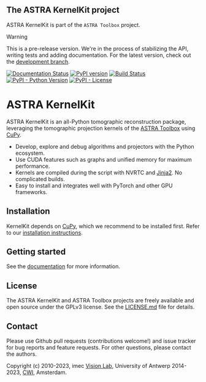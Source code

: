 ## The ASTRA KernelKit project
ASTRA KernelKit is part of the `ASTRA Toolbox` project.

> [!WARNING]
> This is a pre-release version. We're in the process of stabilizing the API,
> writing tests and adding documentation. For the latest version, check out
> the [development branch](https://github.com/adriaangraas/astra-kernelkit/tree/develop).

[![Documentation Status](https://readthedocs.org/projects/astra-kernelkit/badge/?version=latest)](https://astra-kernelkit.readthedocs.io/en/latest/?badge=latest)
[![PyPI version](https://badge.fury.io/py/astra-kernelkit.svg)](https://badge.fury.io/py/astra-kernelkit)
[![Build Status](https://travis-ci.com/astra-kernelkit/astra-kernelkit.svg?branch=master)](https://travis-ci.com/astra-kernelkit/astra-kernelkit)
[![PyPI - Python Version](https://img.shields.io/pypi/pyversions/astra-kernelkit)](https://pypi.org/project/astra-kernelkit/)
[![PyPI - License](https://img.shields.io/pypi/l/astra-kernelkit)]()

# ASTRA KernelKit

ASTRA KernelKit is an all-Python tomographic reconstruction package, leveraging 
the tomographic projection kernels of the [ASTRA Toolbox](https://github.com/astra-toolbox/astra-toolbox) 
using [CuPy](https://cupy.dev/).
 - Develop, explore and debug algorithms and projectors with the Python ecosystem.
 - Use CUDA features such as graphs and unified memory for maximum performance.
 - Kernels are compiled during the script with NVRTC and [Jinja2](https://jinja.palletsprojects.com/). No complicated builds.
 - Easy to install and integrates well with PyTorch and other GPU frameworks.

## Installation
KernelKit depends on [CuPy](https://docs.cupy.dev/en/stable/install.html), which
we recommend to be installed first. Refer to our [installation instructions](https://kernelkit.readthedocs.io/en/latest/installation.html).

## Getting started
See the [documentation](https://astra-kernelkit.readthedocs.io/en/latest/) for more information.

## License
The ASTRA KernelKit and ASTRA Toolbox projects are freely available and open source under the GPLv3 license.
See the [LICENSE.md](LICENSE.md) file for details.

## Contact
Please use Github pull requests (contributions welcome!) and issue tracker for bug reports and feature requests. For other
questions, please contact the authors.

Copyright (c) 2010-2023, imec [Vision Lab](http://visielab.uantwerpen.be/),
University of Antwerp 2014-2023, [CWI](https://www.cwi.nl/), Amsterdam.